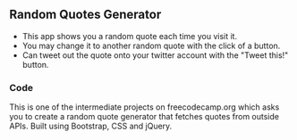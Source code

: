 ## Random Quotes Generator
* This app shows you a random quote each time you visit it.
* You may change it to another random quote with the click of a button.
* Can tweet out the quote onto your twitter account with the "Tweet this!" button.
### Code
This is one of the intermediate projects on freecodecamp.org which asks you to create a random quote generator that fetches quotes from outside APIs.
Built using Bootstrap, CSS and jQuery.
